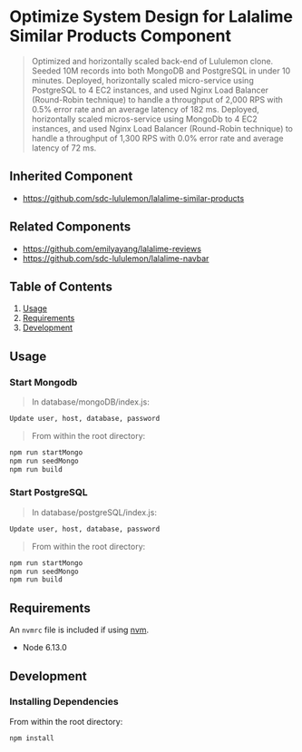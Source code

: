 # Optimize System Design for Lalalime Similar Products Component

> Optimized and horizontally scaled back-end of Lululemon clone. Seeded 10M records into both MongoDB and PostgreSQL in under 10 minutes. Deployed, horizontally scaled micro-service using PostgreSQL to 4 EC2 instances, and used Nginx Load Balancer (Round-Robin technique) to handle a throughput of 2,000 RPS with 0.5% error rate and an average latency of 182 ms. Deployed, horizontally scaled micros-service using MongoDb to 4 EC2 instances, and used Nginx Load Balancer (Round-Robin technique) to handle a throughput of 1,300 RPS with 0.0% error rate and average latency of 72 ms. 

## Inherited Component
  - https://github.com/sdc-lululemon/lalalime-similar-products

## Related Components

  - https://github.com/emilyayang/lalalime-reviews
  - https://github.com/sdc-lululemon/lalalime-navbar

## Table of Contents

1. [Usage](#Usage)
1. [Requirements](#requirements)
1. [Development](#development)

## Usage

### Start Mongodb
> In database/mongoDB/index.js:
```sh
Update user, host, database, password
```

> From within the root directory:
```sh
npm run startMongo
npm run seedMongo
npm run build
```

### Start PostgreSQL
> In database/postgreSQL/index.js:
```sh
Update user, host, database, password
```

> From within the root directory:
```sh
npm run startMongo
npm run seedMongo
npm run build
```

## Requirements

An `nvmrc` file is included if using [nvm](https://github.com/creationix/nvm).

- Node 6.13.0

## Development

### Installing Dependencies

From within the root directory:

```sh
npm install
```


